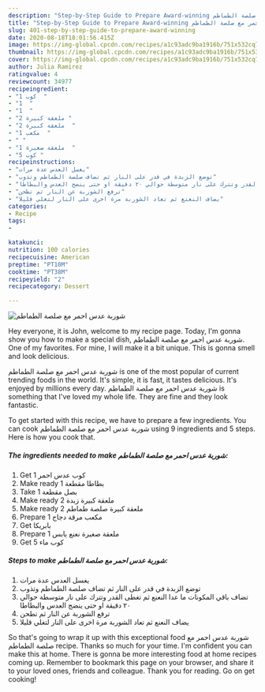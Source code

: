 ```yaml
---
description: "Step-by-Step Guide to Prepare Award-winning شوربة عدس احمر مع صلصة الطماطم"
title: "Step-by-Step Guide to Prepare Award-winning شوربة عدس احمر مع صلصة الطماطم"
slug: 401-step-by-step-guide-to-prepare-award-winning
date: 2020-08-18T18:01:56.415Z
image: https://img-global.cpcdn.com/recipes/a1c93adc9ba1916b/751x532cq70/الصورة-الرئيسية-لوصفةشوربة-عدس-احمر-مع-صلصة-الطماطم.jpg
thumbnail: https://img-global.cpcdn.com/recipes/a1c93adc9ba1916b/751x532cq70/الصورة-الرئيسية-لوصفةشوربة-عدس-احمر-مع-صلصة-الطماطم.jpg
cover: https://img-global.cpcdn.com/recipes/a1c93adc9ba1916b/751x532cq70/الصورة-الرئيسية-لوصفةشوربة-عدس-احمر-مع-صلصة-الطماطم.jpg
author: Julia Ramirez
ratingvalue: 4
reviewcount: 34977
recipeingredient:
- "1 كوب  "
- "1  "
- "1  "
- "2 ملعقة كبيرة "
- "2 ملعقة كبيرة  "
- "1 مكعب  "
- " "
- "1 ملعقة صغيرة  "
- "5 كوب "
recipeinstructions:
- "يغسل العدس عدة مرات"
- "توضع الزبدة في قدر على النار ثم تضاف صلصة الطماطم وتذوب"
- "تضاف باقي المكونات ما عدا النعنع ثم تغطى القدر وتترك على نار متوسطة حوالي ٢٠ دقيقة او حتى ينضج العدس والبطاطا"
- "ترفع الشوربة عن النار ثم تطحن"
- "يضاف النعنع ثم تعاد الشوربة مرة اخرى على النار لتغلي قليلا"
categories:
- Recipe
tags:
- 

katakunci:  
nutrition: 100 calories
recipecuisine: American
preptime: "PT10M"
cooktime: "PT38M"
recipeyield: "2"
recipecategory: Dessert

---
```



![شوربة عدس احمر مع صلصة الطماطم](https://img-global.cpcdn.com/recipes/a1c93adc9ba1916b/751x532cq70/الصورة-الرئيسية-لوصفةشوربة-عدس-احمر-مع-صلصة-الطماطم.jpg)

Hey everyone, it is John, welcome to my recipe page. Today, I'm gonna show you how to make a special dish, شوربة عدس احمر مع صلصة الطماطم. One of my favorites. For mine, I will make it a bit unique. This is gonna smell and look delicious.

شوربة عدس احمر مع صلصة الطماطم is one of the most popular of current trending foods in the world. It's simple, it is fast, it tastes delicious. It's enjoyed by millions every day. شوربة عدس احمر مع صلصة الطماطم is something that I've loved my whole life. They are fine and they look fantastic.




To get started with this recipe, we have to prepare a few ingredients. You can cook شوربة عدس احمر مع صلصة الطماطم using 9 ingredients and 5 steps. Here is how you cook that.

<!--inarticleads1-->

##### The ingredients needed to make شوربة عدس احمر مع صلصة الطماطم:

1. Get 1 كوب عدس احمر
1. Make ready 1 بطاطا مقطعة
1. Take 1 بصل مقطعة
1. Make ready 2 ملعقة كبيرة زبدة
1. Make ready 2 ملعقة كبيرة صلصة طماطم
1. Prepare 1 مكعب مرقة دجاج
1. Get  بابريكا
1. Prepare 1 ملعقة صغيرة نعنع يابس
1. Get 5 كوب ماء




<!--inarticleads2-->

##### Steps to make شوربة عدس احمر مع صلصة الطماطم:

1. يغسل العدس عدة مرات
1. توضع الزبدة في قدر على النار ثم تضاف صلصة الطماطم وتذوب
1. تضاف باقي المكونات ما عدا النعنع ثم تغطى القدر وتترك على نار متوسطة حوالي ٢٠ دقيقة او حتى ينضج العدس والبطاطا
1. ترفع الشوربة عن النار ثم تطحن
1. يضاف النعنع ثم تعاد الشوربة مرة اخرى على النار لتغلي قليلا




So that's going to wrap it up with this exceptional food شوربة عدس احمر مع صلصة الطماطم recipe. Thanks so much for your time. I'm confident you can make this at home. There is gonna be more interesting food at home recipes coming up. Remember to bookmark this page on your browser, and share it to your loved ones, friends and colleague. Thank you for reading. Go on get cooking!
